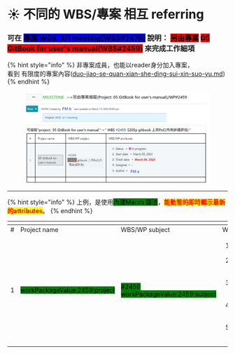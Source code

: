 # ☀️ 不同的 WBS/專案 相互 referring

### 可在 <mark style="background-color:blue;">專案 W09. 3/1 meeting(WBS#2476)</mark> 說明： <mark style="background-color:red;">另由專案</mark> <mark style="background-color:red;"></mark><mark style="background-color:red;">**05 GitBook for user's manual(WBS#2459)**</mark> 來完成工作細項

{% hint style="info" %}
非專案成員，也能以reader身分加入專案，\
看到 有限度的專案內容([duo-jiao-se-quan-xian-she-ding-sui-xin-suo-yu.md](../fu-he-yi-ban-zhuan-an-guan-li-de-yong-fa/duo-jiao-se-quan-xian-she-ding-sui-xin-suo-yu.md "mention"))
{% endhint %}

<figure><img src="../.gitbook/assets/image.png" alt=""><figcaption></figcaption></figure>

***

{% hint style="info" %}
上例，是使用<mark style="background-color:green;">內建Macro 語法</mark>，<mark style="color:red;">**能動態的即時顯示最新的attributes**</mark>。
{% endhint %}

<table data-header-hidden><thead><tr><th width="41"></th><th width="129"></th><th width="174"></th><th></th></tr></thead><tbody><tr><td>#</td><td>Project name</td><td>WBS/WP subject</td><td>WBS/WP attributes</td></tr><tr><td>1</td><td><mark style="background-color:green;">workPackageValue:2459:project</mark></td><td><mark style="background-color:green;">#2459 workPackageValue:2459:subject</mark></td><td><ol><li><mark style="background-color:green;">workPackageLabel:2459:status</mark>  = <mark style="background-color:green;">workPackageValue:2459:status</mark></li><li><mark style="background-color:green;">workPackageLabel:2459:startDate</mark>  = <mark style="background-color:green;">workPackageValue:2459:startDate</mark></li><li><mark style="background-color:green;">workPackageLabel:2459:dueDate</mark>  = <mark style="background-color:green;">workPackageValue:2459:dueDate</mark></li><li><mark style="background-color:green;">workPackageLabel:2459:assignee</mark> = <mark style="background-color:green;">workPackageValue:2459:assignee</mark></li><li><mark style="background-color:green;">workPackageLabel:2459:author</mark> = <mark style="background-color:green;">workPackageValue:2459:author</mark></li></ol></td></tr></tbody></table>
